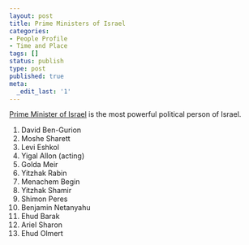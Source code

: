 ```yaml
---
layout: post
title: Prime Ministers of Israel
categories:
- People Profile
- Time and Place
tags: []
status: publish
type: post
published: true
meta:
  _edit_last: '1'
---
```

<a class="vt-p" href="http://en.wikipedia.org/wiki/Prime_Minister_of_Israel">Prime Minister of Israel</a> is the most powerful political person of Israel.
<ol>
	<li>David Ben-Gurion</li>
	<li>Moshe Sharett</li>
	<li>Levi Eshkol</li>
	<li>Yigal Allon (acting)</li>
	<li>Golda Meir</li>
	<li>Yitzhak Rabin</li>
	<li>Menachem Begin</li>
	<li>Yitzhak Shamir</li>
	<li>Shimon Peres</li>
	<li>Benjamin Netanyahu</li>
	<li>Ehud Barak</li>
	<li>Ariel Sharon</li>
	<li>Ehud Olmert</li>
</ol>
